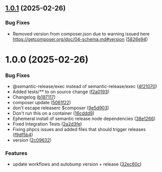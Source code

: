 ## [1.0.1](https://github.com/webgrip/telemetry-service/compare/v1.0.0...v1.0.1) (2025-02-26)


### Bug Fixes

* Removed version from composer.json due to warning issued here https://getcomposer.org/doc/04-schema.md#version ([5826e94](https://github.com/webgrip/telemetry-service/commit/5826e94c3903b9098c4478f8560363766a0cd861))

# 1.0.0 (2025-02-26)


### Bug Fixes

* @semantic-release/exec instead of semantic-release/exec ([4f21070](https://github.com/webgrip/telemetry-service/commit/4f210709ebee7dcd5c8c95373a9fabbc8d561ace))
* Added tests/** to on source change ([f2a0193](https://github.com/webgrip/telemetry-service/commit/f2a0193df829b8d2eb7251251063ca0718e68e44))
* Changelog ([b197117](https://github.com/webgrip/telemetry-service/commit/b1971179d23b55a0a07b9623e99ba326230e2d4c))
* composer update ([5061f22](https://github.com/webgrip/telemetry-service/commit/5061f2200b394b8613052ee6d753a2e0715d8513))
* don't escape releaserc $composer ([9e5d903](https://github.com/webgrip/telemetry-service/commit/9e5d9033151002d8db378068a528054f3cb40f34))
* Don't run this on a container ([16cddd9](https://github.com/webgrip/telemetry-service/commit/16cddd9c3521d0f960cad0d3e170a1b16180ed97))
* Ephemeral install of semantic release node dependencies ([38e1266](https://github.com/webgrip/telemetry-service/commit/38e1266622465597519d839940aecac222bf9bcb))
* Fixed Integration Tests ([2a2d3fe](https://github.com/webgrip/telemetry-service/commit/2a2d3fe10ddf3b4716e6924568b01817fc151586))
* Fixing phpcs issues and added files that should trigger releases ([f9df5b4](https://github.com/webgrip/telemetry-service/commit/f9df5b469c0cdc2fc998e20464ca814902aea1cf))
* version ([2c09632](https://github.com/webgrip/telemetry-service/commit/2c09632ccdd81f622666f101e5801a35da519374))


### Features

* update workflows and autobump version + release ([32ec60c](https://github.com/webgrip/telemetry-service/commit/32ec60ce49f0a6f4bfa7b70be9b9ef37e6081702))
